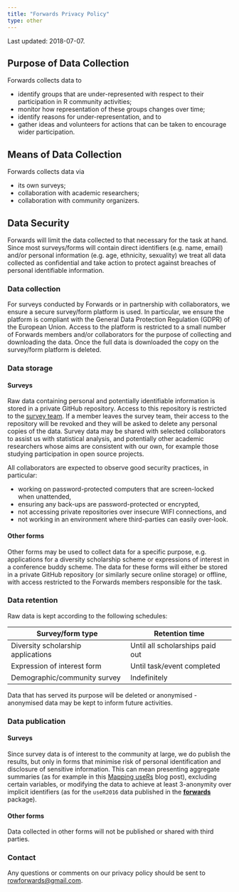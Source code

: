 ```yaml
---
title: "Forwards Privacy Policy"
type: other
---
```


Last updated: 2018-07-07.

## Purpose of Data Collection

Forwards collects data to 

 - identify groups that are under-represented with respect to their 
 participation in R community activities;
 - monitor how representation of these groups changes over time;
 - identify reasons for under-representation, and to
 - gather ideas and volunteers for actions that can be taken to encourage wider participation.

## Means of Data Collection

Forwards collects data via

 - its own surveys;
 - collaboration with academic researchers;
 - collaboration with community organizers.
 
## Data Security

Forwards will limit the data collected to that necessary for the task at hand. 
Since most surveys/forms will contain direct identifiers (e.g. name, email) and/or 
personal information (e.g. age, ethnicity, sexuality) we treat all data collected 
as confidential and take action to protect against breaches of personal 
identifiable information.

### Data collection

For surveys conducted by Forwards or in partnership with collaborators, we 
ensure a secure survey/form platform is used. In particular, we ensure the 
platform is compliant with the General Data Protection Regulation (GDPR) of the 
European Union. Access to the platform is restricted to a small 
number of Forwards members and/or collaborators for the purpose of collecting 
and downloading the data. Once the full data is downloaded the copy on the 
survey/form platform is deleted.

### Data storage

#### Surveys

Raw data containing personal and potentially identifiable information is stored 
in a private GitHub repository. Access to this repository is restricted to the 
[survey team](https://github.com/orgs/forwards/teams/surveys/members). If a 
member leaves the survey team, their access to the repository will be revoked 
and they will be asked to delete any personal copies of the data. Survey data 
may be shared with selected collaborators to assist us with statistical analysis, 
and potentially other academic researchers whose aims are consistent with our 
own, for example those studying participation in open source projects. 

All collaborators are expected to observe good security practices, in 
particular: 

 - working on password-protected computers that are screen-locked when 
 unattended,
 - ensuring any back-ups are password-protected or encrypted,
 - not accessing private repositories over insecure WIFI connections, and 
 - not working in an environment where third-parties can easily over-look.

#### Other forms

Other forms may be used to collect data for a specific purpose, e.g. 
applications for a diversity scholarship scheme or expressions of interest in a 
conference buddy scheme. The data for these forms will either be stored in a 
private GitHub repository (or similarly secure online storage) or offline, with 
access restricted to the Forwards members responsible for the task. 

### Data retention

Raw data is kept according to the following schedules:

| Survey/form type                    | Retention time                   |
|-------------------------------------|----------------------------------|
| Diversity scholarship applications  | Until all scholarships paid out  |
| Expression of interest form         | Until task/event completed       |
| Demographic/community survey        | Indefinitely                     |

Data that has served its purpose will be deleted or anonymised - anonymised 
data may be kept to inform future activities.

### Data publication

#### Surveys

Since survey data is of interest to the community at large, we do publish the 
results, but only in forms that minimise risk of personal identification and 
disclosure of sensitive information. This can mean presenting aggregate 
summaries (as for example in this 
[Mapping useRs](http://forwards.github.io/blog/2017/01/13/mapping-users/) blog post), excluding certain variables, or modifying the data to achieve at least 3-anonymity over implicit identifiers (as for the 
`useR2016` data published in the [**forwards**](https://CRAN.R-project.org/package=forwards) package).

#### Other forms

Data collected in other forms will not be published or shared with third 
parties.

### Contact

Any questions or comments on our privacy policy should be sent to
rowforwards@gmail.com.